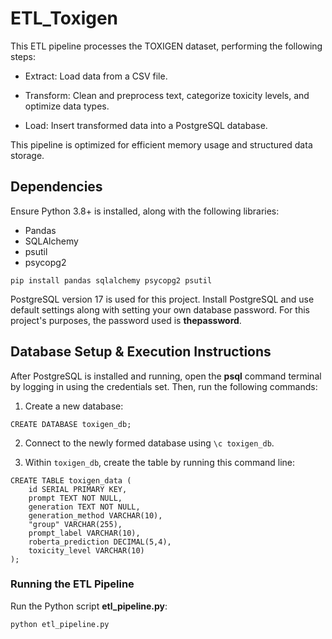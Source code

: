 # ETL_Toxigen
This ETL pipeline processes the TOXIGEN dataset, performing the following steps:

- Extract: Load data from a CSV file.

- Transform: Clean and preprocess text, categorize toxicity levels, and optimize data types.

- Load: Insert transformed data into a PostgreSQL database.

This pipeline is optimized for efficient memory usage and structured data storage.

## Dependencies
Ensure Python 3.8+ is installed, along with the following libraries:
- Pandas
- SQLAlchemy
- psutil
- psycopg2

`pip install pandas sqlalchemy psycopg2 psutil`

PostgreSQL version 17 is used for this project. Install PostgreSQL and use default settings along with setting your own database password. For this project's purposes, the password used is **thepassword**.

## Database Setup & Execution Instructions
After PostgreSQL is installed and running, open the **psql** command terminal by logging in using the credentials set. Then, run the following commands: 
1. Create a new database:
```
CREATE DATABASE toxigen_db;
```
2. Connect to the newly formed database using `\c toxigen_db`.

3. Within `toxigen_db`, create the table by running this command line:
```
CREATE TABLE toxigen_data (
    id SERIAL PRIMARY KEY,
    prompt TEXT NOT NULL,
    generation TEXT NOT NULL,
    generation_method VARCHAR(10),
    "group" VARCHAR(255),
    prompt_label VARCHAR(10),
    roberta_prediction DECIMAL(5,4),
    toxicity_level VARCHAR(10)
);
```

### Running the ETL Pipeline
Run the Python script **etl_pipeline.py**:
```
python etl_pipeline.py
```


